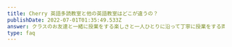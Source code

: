 ```yaml
---
title: Cherry 英語多読教室と他の英語教室はどこが違うの？
publishDate: 2022-07-01T01:35:49.533Z
answer: クラスのお友達と一緒に授業をする楽しさと一人ひとりに沿って丁寧に授業をする両方を兼ね備えたスタイルになっています。　　　　集団授業では得られない少人数で授業することで得られることを追求しています。　　　　　　　　　　　　　　　　　　　　　　　他に季節のイベント授業があることや保護者同士の交流の場があります。　　　　　　　　　　　　　　　　　　　　　　　　　　　国際交流など高学年になっても楽しんでいただけるイベントで生徒の方に安心していただくことができる場を作っています。
type: faq
---
```

